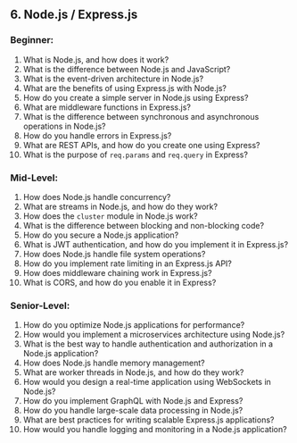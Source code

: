 
## **6. Node.js / Express.js**

### **Beginner:**

1. What is Node.js, and how does it work?
2. What is the difference between Node.js and JavaScript?
3. What is the event-driven architecture in Node.js?
4. What are the benefits of using Express.js with Node.js?
5. How do you create a simple server in Node.js using Express?
6. What are middleware functions in Express.js?
7. What is the difference between synchronous and asynchronous operations in Node.js?
8. How do you handle errors in Express.js?
9. What are REST APIs, and how do you create one using Express?
10. What is the purpose of `req.params` and `req.query` in Express?

### **Mid-Level:**

1. How does Node.js handle concurrency?
2. What are streams in Node.js, and how do they work?
3. How does the `cluster` module in Node.js work?
4. What is the difference between blocking and non-blocking code?
5. How do you secure a Node.js application?
6. What is JWT authentication, and how do you implement it in Express.js?
7. How does Node.js handle file system operations?
8. How do you implement rate limiting in an Express.js API?
9. How does middleware chaining work in Express.js?
10. What is CORS, and how do you enable it in Express?

### **Senior-Level:**

1. How do you optimize Node.js applications for performance?
2. How would you implement a microservices architecture using Node.js?
3. What is the best way to handle authentication and authorization in a Node.js application?
4. How does Node.js handle memory management?
5. What are worker threads in Node.js, and how do they work?
6. How would you design a real-time application using WebSockets in Node.js?
7. How do you implement GraphQL with Node.js and Express?
8. How do you handle large-scale data processing in Node.js?
9. What are best practices for writing scalable Express.js applications?
10. How would you handle logging and monitoring in a Node.js application?
